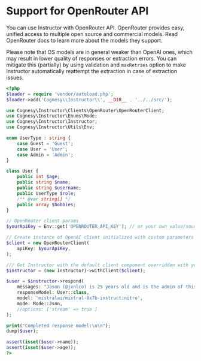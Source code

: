 # Support for OpenRouter API

You can use Instructor with OpenRouter API. OpenRouter provides easy, unified access
to multiple open source and commercial models. Read OpenRouter docs to learn more about
the models they support.

Please note that OS models are in general weaker than OpenAI ones, which may result in
lower quality of responses or extraction errors. You can mitigate this (partially) by using
validation and `maxRetries` option to make Instructor automatically reattempt the extraction
in case of extraction issues.


```php
<?php
$loader = require 'vendor/autoload.php';
$loader->add('Cognesy\\Instructor\\', __DIR__ . '../../src/');

use Cognesy\Instructor\Clients\OpenRouter\OpenRouterClient;
use Cognesy\Instructor\Enums\Mode;
use Cognesy\Instructor\Instructor;
use Cognesy\Instructor\Utils\Env;

enum UserType : string {
    case Guest = 'Guest';
    case User = 'User';
    case Admin = 'Admin';
}

class User {
    public int $age;
    public string $name;
    public string $username;
    public UserType $role;
    /** @var string[] */
    public array $hobbies;
}

// OpenRouter client params
$yourApiKey = Env::get('OPENROUTER_API_KEY'); // or your own value/source

// Create instance of OpenAI client initialized with custom parameters
$client = new OpenRouterClient(
    apiKey: $yourApiKey,
);

/// Get Instructor with the default client component overridden with your own
$instructor = (new Instructor)->withClient($client);

$user = $instructor->respond(
    messages: "Jason (@jxnlco) is 25 years old and is the admin of this project. He likes playing football and reading books.",
    responseModel: User::class,
    model: 'mistralai/mixtral-8x7b-instruct:nitro',
    mode: Mode::Json,
    //options: ['stream' => true ]
);

print("Completed response model:\n\n");
dump($user);

assert(isset($user->name));
assert(isset($user->age));
?>
```
